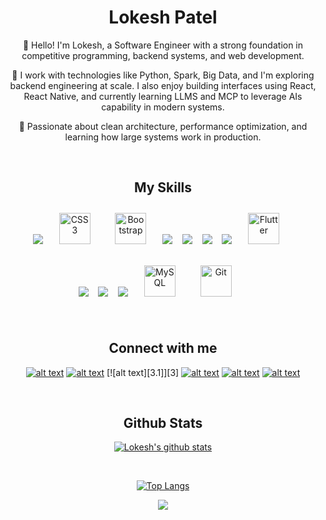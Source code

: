 <div align="center">
  
# Lokesh Patel

👋 Hello! I'm Lokesh, a Software Engineer with a strong foundation in competitive programming, backend systems, and web development.

🔧 I work with technologies like Python, Spark, Big Data, and I'm exploring backend engineering at scale. I also enjoy building interfaces using React, React Native, and currently learning LLMS and MCP to leverage AIs capability in modern systems.

🚀 Passionate about clean architecture, performance optimization, and learning how large systems work in production.


<br />


## My Skills 
 
  <img src="https://img.icons8.com/color/48/000000/html-5.png"/>&nbsp; &nbsp;
  <img style="margin: 10px" src="https://profilinator.rishav.dev/skills-assets/css3-original-wordmark.svg" alt="CSS3" height="50" /> &nbsp; &nbsp;
  <img style="margin: 10px" src="https://profilinator.rishav.dev/skills-assets/bootstrap-plain.svg" alt="Bootstrap" height="50" />&nbsp; &nbsp;
  <img src="https://img.icons8.com/color/48/000000/javascript.png"/>&nbsp; &nbsp;
  <img src="https://img.icons8.com/plasticine/50/000000/react.png"/>&nbsp; &nbsp;
  <img src="https://img.icons8.com/color/48/000000/nodejs.png"/>&nbsp; &nbsp;
  <img src="https://img.icons8.com/color/48/000000/dart.png"/>&nbsp; &nbsp;
  <img style="margin: 10px" src="https://profilinator.rishav.dev/skills-assets/flutterio-icon.svg" alt="Flutter" height="50" />&nbsp; &nbsp;
  
  <img src="https://img.icons8.com/color/48/000000/c-plus-plus-logo.png"/>&nbsp; &nbsp;
  <img src="https://img.icons8.com/color/48/000000/python.png"/>&nbsp; &nbsp;
  <img src="https://img.icons8.com/color/48/000000/mongodb.png"/>&nbsp; &nbsp;
  <img style="margin: 10px" src="https://profilinator.rishav.dev/skills-assets/mysql-original-wordmark.svg" alt="MySQL" height="50" /> &nbsp; &nbsp;
  <img style="margin: 10px" src="https://profilinator.rishav.dev/skills-assets/git-scm-icon.svg" alt="Git" height="50" /> &nbsp; &nbsp;
  
  <br />
  
  
## Connect with me

[![alt text][1.1]][1]
[![alt text][2.1]][2]
[![alt text][3.1]][3]
[![alt text][4.1]][4]
[![alt text][5.1]][5]
[![alt text][6.1]][6]


<!-- links to social media icons -->
<!-- no need to change these -->

<!-- icons with padding -->

[1.1]: https://img.icons8.com/windows/50/000000/twitter.png (twitter icon with padding)
[2.1]: https://img.icons8.com/android/45/000000/facebook-new.png (facebook icon with padding)
[4.1]: https://img.icons8.com/ios-filled/48/000000/linkedin.png (LinkedIn icon with padding)
[5.1]: https://img.icons8.com/windows/48/000000/quora.png (Quora icon with padding)
[6.1]: https://img.icons8.com/ios-filled/48/000000/github.png (github icon with padding)

<!-- icons without padding -->



<!-- links to your social media accounts -->
<!-- update these accordingly -->

[1]: http://www.twitter.com/im_the_Loki
[2]: http://www.facebook.com/iamtheloki/
[4]: https://www.linkedin.com/in/lokesh-patel-9025051a9/
[5]: https://www.quora.com/profile/Lokesh-488
[6]: http://www.github.com/lokeshpatel082

<!-- Please don't remove this: Grab your social icons from https://github.com/carlsednaoui/gitsocial -->


<br/>
 
 



## Github Stats
[![Lokesh's github stats](https://github-readme-stats.vercel.app/api?username=lokeshpatel082&show_icons=true&theme=buefy)](https://github.com/anuraghazra/github-readme-stats)

<br />

[![Top Langs](https://github-readme-stats.vercel.app/api/top-langs/?username=lokeshpatel082&layout=compact&theme=buefy)](https://github.com/anuraghazra/github-readme-stats)
<div align="center">
<img src="https://komarev.com/ghpvc/?username=lokeshpatel082&&style=flat-square" align="center" />
</div>  



</div> 
